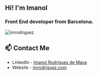 ## Hi! I'm Imanol
### Front End developer from Barcelona.

![imrodriguez](https://repository-images.githubusercontent.com/280490808/d395f780-c86e-11ea-9dc7-85eed5db6234)

## 📫 Contact Me
- LinkedIn - [Imanol Rodríguez de Maya](https://www.linkedin.com/in/imanol-rodriguez-de-maya-47bb1376/)
- Website - [imrodriguez.com](https://imrodriguez.com)

